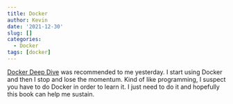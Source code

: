 ```yaml
---
title: Docker
author: Kevin
date: '2021-12-30'
slug: []
categories:
  - Docker
tags: [docker]
---
```


[Docker Deep Dive](https://www.amazon.com/Docker-Deep-Dive-Nigel-Poulton/dp/1521822808) was recommended to me yesterday. I start using Docker and then I stop and lose the momentum. Kind of like programming, I suspect you have to do Docker in order to learn it. I just need to do it and hopefully this book can help me sustain.
